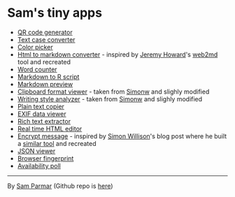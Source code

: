 # Sam's tiny apps

- [QR code generator](qrcode.html)
- [Text case converter](textcase.html)
- [Color picker](colorpicker.html)
- [Html to markdown converter](html2md.html) - inspired by [Jeremy Howard](https://github.com/jph00)'s [web2md](https://github.com/AnswerDotAI/web2md) tool and recreated
- [Word counter](wordcounter.html)
- [Markdown to R script](md2r.html)
- [Markdown preview](mdpreview.html)
- [Clipboard format viewer](clipboardinfo.html) - taken from [Simonw](https://github.com/simonw/tools/blob/main/clipboard-viewer.html) and slighly modified
- [Writing style analyzer](writingstyle.html) - taken from [Simonw](https://github.com/simonw/tools/blob/main/writing-style.html) and slighly modified
- [Plain text copier](plaintextcopier.html)
- [EXIF data viewer](exifviewer.html)
- [Rich text extractor](richtextextractor.html)
- [Real time HTML editor](realtimehtml.html)
- [Encrypt message](encryptmessage.html) - inspired by [Simon Willison](https://simonwillison.net/)'s blog post where he built a [similar tool](https://tools.simonwillison.net/encrypt) and recreated
- [JSON viewer](jsonviewer.html)
- [Browser fingerprint](fingerprint.html)
- [Availability poll](availabilitypoll.html)

---

By [Sam Parmar](https://parmsam.github.io/quarto-site/) (Github repo is [here](https://www.github.com/parmsam/apps))
